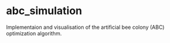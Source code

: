 # abc_simulation
Implementaion and visualisation of the artificial bee colony (ABC) optimization algorithm.

